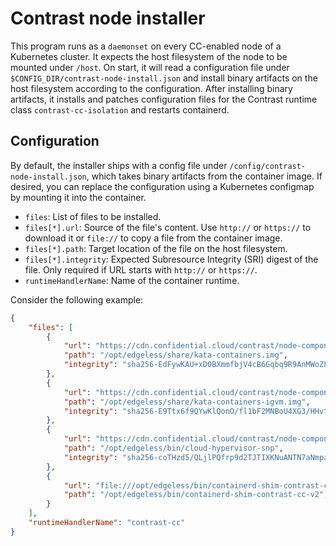 # Contrast node installer

This program runs as a `daemonset` on every CC-enabled node of a Kubernetes cluster.
It expects the host filesystem of the node to be mounted under `/host`.
On start, it will read a configuration file under `$CONFIG_DIR/contrast-node-install.json` and install binary artifacts on the host filesystem according to the configuration.
After installing binary artifacts, it installs and patches configuration files for the Contrast runtime class `contrast-cc-isolation` and restarts containerd.

## Configuration

By default, the installer ships with a config file under `/config/contrast-node-install.json`, which takes binary artifacts from the container image.
If desired, you can replace the configuration using a Kubernetes configmap by mounting it into the container.

- `files`: List of files to be installed.
- `files[*].url`: Source of the file's content. Use `http://` or `https://` to download it or `file://` to copy a file from the container image.
- `files[*].path`: Target location of the file on the host filesystem.
- `files[*].integrity`: Expected Subresource Integrity (SRI) digest of the file. Only required if URL starts with `http://` or `https://`.
- `runtimeHandlerName`: Name of the container runtime.

Consider the following example:

```json
{
    "files": [
        {
            "url": "https://cdn.confidential.cloud/contrast/node-components/2024-03-13/kata-containers.img",
            "path": "/opt/edgeless/share/kata-containers.img",
            "integrity": "sha256-EdFywKAU+xD0BXmmfbjV4cB6Gqbq9R9AnMWoZFCM3A0="
        },
        {
            "url": "https://cdn.confidential.cloud/contrast/node-components/2024-03-13/kata-containers-igvm.img",
            "path": "/opt/edgeless/share/kata-containers-igvm.img",
            "integrity": "sha256-E9Ttx6f9QYwKlQonO/fl1bF2MNBoU4XG3/HHvt9Zv30="
        },
        {
            "url": "https://cdn.confidential.cloud/contrast/node-components/2024-03-13/cloud-hypervisor-cvm",
            "path": "/opt/edgeless/bin/cloud-hypervisor-snp",
            "integrity": "sha256-coTHzd5/QLjlPQfrp9d2TJTIXKNuANTN7aNmpa8PRXo="
        },
        {
            "url": "file:///opt/edgeless/bin/containerd-shim-contrast-cc-v2",
            "path": "/opt/edgeless/bin/containerd-shim-contrast-cc-v2",
        }
    ],
    "runtimeHandlerName": "contrast-cc"
}
```
